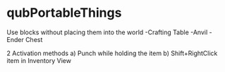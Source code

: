 # qubPortableThings
Use blocks without placing them into the world
  -Crafting Table
  -Anvil
  -Ender Chest

2 Activation methods
  a)  Punch while holding the item
  b)  Shift+RightClick item in Inventory View
